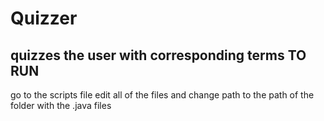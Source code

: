 # Quizzer
quizzes the user with corresponding terms
TO RUN
------------------------
go to the scripts file
edit all of the files and change path to the path of the folder with the .java files
